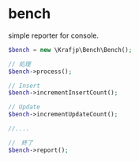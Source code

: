 # bench
simple reporter for console.

```php
$bench = new \Krafjp\Bench\Bench();

// 処理
$bench->process();

// Insert
$bench->incrementInsertCount();

// Update 
$bench->incrementUpdateCount();

//....

//　終了
$bench->report();
```